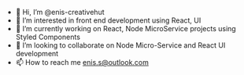 - 👋 Hi, I’m @enis-creativehut
- 👀 I’m interested in front end development using React, UI  
- 🌱 I’m currently working on React, Node MicroService projects using Styled Components
- 💞️ I’m looking to collaborate on Node Micro-Service and React UI development
- 📫 How to reach me enis.s@outlook.com
